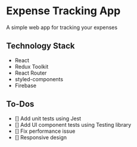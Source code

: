# Expense Tracking App
A simple web app for tracking your expenses

## Technology Stack
- React
- Redux Toolkit
- React Router
- styled-components
- Firebase

## To-Dos
- [] Add unit tests using Jest
- [] Add UI component tests using Testing library
- [] Fix performance issue
- [] Responsive design
